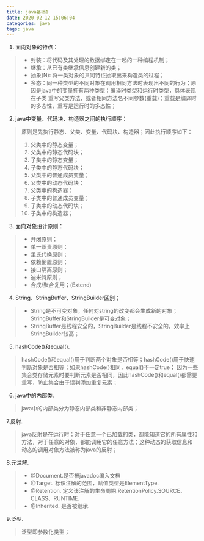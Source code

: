 ```yaml
---
title: java基础1
date: 2020-02-12 15:06:04
categories: java
tags: java
---
```


1. 面向对象的特点：
>* 封装：将代码及其处理的数据绑定在一起的一种编程机制；
>* 继承：从已有类继承信息创建新的类；
>* 抽象(N): 将一类对象的共同特征抽取出来构造类的过程；
>* 多态：同一种类型的不同对象在调用相同方法时表现出不同的行为；原因是java中的变量拥有两种类型：编译时类型和运行时类型，具体表现在子类
重写父类方法，或者相同方法名不同参数(重载)；重载是编译时的多态性，重写是运行时的多态性；

2. java中变量、代码块、构造器之间的执行顺序：
> 原则是先执行静态、父类、变量、代码块、构造器；因此执行顺序如下：
>1. 父类中的静态变量；
>2. 父类中的静态代码块；
>3. 子类中的静态变量；
>4. 子类中的静态代码块；
>5. 父类中的普通成员变量；
>6. 父类中的动态代码块；
>7. 父类中的构造器；
>8. 子类中的普通成员变量；
>9. 子类中的动态代码块；
>10. 子类中的构造器；

3. 面向对象设计原则：
>* 开闭原则；
>* 单一职责原则；
>* 里氏代换原则；
>* 依赖倒置原则；
>* 接口隔离原则；
>* 迪米特原则；
>* 合成/聚合复用；(Extend)

4. String、StringBuffer、StringBuilder区别；
>* String是不可变对象，任何对string的改变都会生成新的对象；StringBuffer和StringBuilder是可变对象；
>* StringBuffer是线程安全的，StringBuilder是线程不安全的，效率上StringBuilder较高；

5. hashCode()和equal().
>hashCode()和equal()用于判断两个对象是否相等；hashCode()用于快速判断对象是否相等；如果hashCode()相同，equal()不一定true；
>因为一些集合类存储元素时要判断元素是否相同，因此hashCode()和equal()都需要重写，防止集合由于误判添加重复元素；

6. java中的内部类.
>java中的内部类分为静态内部类和非静态内部类；

7.反射.
>java反射是在运行时；对于任意一个已加载的类，都能知道它的所有属性和方法，对于任意的对象，都能调用它的任意方法；这种动态的获取信息和
>动态的调用对象方法被称为java的反射；

8.元注解.
>* @Document.是否被javadoc编入文档
>* @Target. 标识注解的范围，赋值类型是ElementType.
>* @Retention. 定义该注解的生命周期.RetentionPolicy.SOURCE、CLASS、RUNTIME.
>* @Inherited. 是否被继承.

9.泛型.
>泛型即参数化类型；